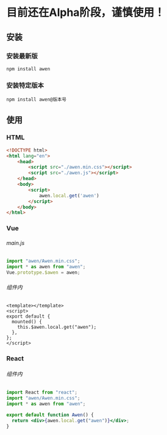 <h1>目前还在Alpha阶段，谨慎使用！</h1>

## 安装

### 安装最新版

```
npm install awen
```

### 安装特定版本

```
npm install awen@版本号
```

## 使用

### HTML

```HTML
<!DOCTYPE html>
<html lang="en">
	<head>
		<script src="./awen.min.css"></script>
		<script src="./awen.js"></script>
	</head>
	<body>
		<script>
			awen.local.get('awen')
		</script>
	</body>
</html>
```

### Vue

<h6>main.js</h6>

```javascript
import "awen/Awen.min.css";
import * as awen from "awen";
Vue.prototype.$awen = awen;
```

<h6>组件内</h6>

```vue
<template></template>
<script>
export default {
  mounted() {
    this.$awen.local.get("awen");
  },
};
</script>
```

### React

<h6>组件内</h6>

```jsx
import React from "react";
import "awen/Awen.min.css";
import * as awen from "awen";

export default function Awen() {
  return <div>{awen.local.get("awen")}</div>;
}
```
